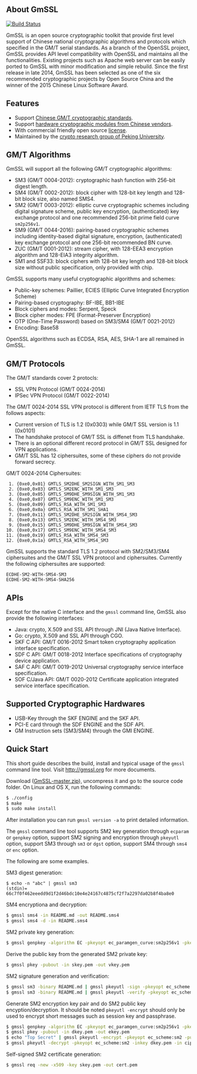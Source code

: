 ## About GmSSL

[![Build Status](https://travis-ci.org/guanzhi/GmSSL.svg?branch=master)](https://travis-ci.org/guanzhi/GmSSL)

GmSSL is an open source cryptographic toolkit that provide first level support of Chinese national cryptographic algorithms and protocols which specified in the GM/T serial standards. As a branch of the OpenSSL project, GmSSL provides API level compatibility with OpenSSL and maintains all the functionalities. Existing projects such as Apache web server can be easily ported to GmSSL with minor modification and simple rebuild. Since the first release in late 2014, GmSSL has been selected as one of the six recommended cryptographic projects by Open Source China and the winner of the 2015 Chinese Linux Software Award.

## Features

 - Support [Chinese GM/T cryptographic standards](http://gmssl.org/docs/standards.html).
 - Support [hardware cryptographic modules from Chinese vendors](http://www.sca.gov.cn/sca/zxfw/cpxx.shtml).
 - With commercial friendly open source [license](http://gmssl.org/docs/licenses.html).
 - Maintained by the [crypto research group of Peking University](http://infosec.pku.edu.cn).

## GM/T Algorithms

GmSSL will support all the following GM/T cryptographic algorithms:

 - SM3 (GM/T 0004-2012): cryptographic hash function with 256-bit digest length.
 - SM4 (GM/T 0002-2012): block cipher with 128-bit key length and 128-bit block size, also named SMS4.
 - SM2 (GM/T 0003-2012): elliptic curve cryptographic schemes including digital signature scheme, public key encryption, (authenticated) key exchange protocol and one recommended 256-bit prime field curve `sm2p256v1`.
 - SM9 (GM/T 0044-2016): pairing-based cryptographic schemes including identity-based digital signature, encryption, (authenticated) key exchange protocol and one 256-bit recommended BN curve.
 - ZUC (GM/T 0001-2012): stream cipher, with 128-EEA3 encryption algorithm and 128-EIA3 integrity algorithm.
 - SM1 and SSF33: block ciphers with 128-bit key length and 128-bit block size without public specification, only provided with chip.

GmSSL supports many useful cryptographic algorithms and schemes:

 - Public-key schemes: Paillier, ECIES (Elliptic Curve Integrated Encryption Scheme)
 - Pairing-based cryptography: BF-IBE, BB1-IBE
 - Block ciphers and modes: Serpent, Speck
 - Block cipher modes: FPE (Format-Preserver Encryption)
 - OTP (One-Time Password) based on SM3/SM4 (GM/T 0021-2012)
 - Encoding: Base58

OpenSSL algorithms such as ECDSA, RSA, AES, SHA-1 are all remained in GmSSL.

## GM/T Protocols


The GM/T standards cover 2 protocls:

 - SSL VPN Protocol  (GM/T 0024-2014)
 - IPSec VPN Protocol (GM/T 0022-2014)

The GM/T 0024-2014 SSL VPN protocol is different from IETF TLS from the follows aspects:

 - Current version of TLS is 1.2 (0x0303) while GM/T SSL version is 1.1 (0x0101)
 - The handshake protocol of GM/T SSL is diffenet from TLS handshake.
 - There is an optional different record protocol in GM/T SSL designed for VPN applications.
 - GM/T SSL has 12 ciphersuites, some of these ciphers do not provide forward secrecy.

GM/T 0024-2014 Ciphersuites:

```
 1. {0xe0,0x01} GMTLS_SM2DHE_SM2SIGN_WITH_SM1_SM3
 2. {0xe0,0x03} GMTLS_SM2ENC_WITH_SM1_SM3
 3. {0xe0,0x05} GMTLS_SM9DHE_SM9SIGN_WITH_SM1_SM3
 4. {0xe0,0x07} GMTLS_SM9ENC_WITH_SM1_SM3
 5. {0xe0,0x09} GMTLS_RSA_WITH_SM1_SM3
 6. {0xe0,0x0a} GMTLS_RSA_WITH_SM1_SHA1
 7. {0xe0,0x11} GMTLS_SM2DHE_SM2SIGN_WITH_SMS4_SM3
 8. {0xe0,0x13} GMTLS_SM2ENC_WITH_SMS4_SM3
 9. {0xe0,0x15} GMTLS_SM9DHE_SM9SIGN_WITH_SMS4_SM3
10. {0xe0,0x17} GMTLS_SM9ENC_WITH_SMS4_SM3
11. {0xe0,0x19} GMTLS_RSA_WITH_SMS4_SM3
12. {0xe0,0x1a} GMTLS_RSA_WITH_SMS4_SM3
```

GmSSL supports the standard TLS 1.2 protocol with SM2/SM3/SM4 ciphersuites and the GM/T SSL VPN protocol and ciphersuites. Currently the following ciphersuites are supported:

```
ECDHE-SM2-WITH-SMS4-SM3
ECDHE-SM2-WITH-SMS4-SHA256
```

## APIs

Except for the native C interface and the `gmssl` command line, GmSSL also provide the following interfaces:

 - Java: crypto, X.509 and SSL API through JNI (Java Native Interface).
 - Go: crypto, X.509 and SSL API through CGO.
 - SKF C API: GM/T 0016-2012 Smart token cryptography application interface specification.
 - SDF C API: GM/T 0018-2012 Interface specifications of cryptography device application.
 - SAF C API: GM/T 0019-2012 Universal cryptography service interface specification.
 - SOF C/Java API: GM/T 0020-2012 Certificate application integrated service interface specification.

## Supported Cryptographic Hardwares

 - USB-Key through the SKF ENGINE and the SKF API.
 - PCI-E card through the SDF ENGINE and the SDF API.
 - GM Instruction sets (SM3/SM4) through the GMI ENGINE.

## Quick Start

This short guide describes the build, install and typical usage of the `gmssl` command line tool. Visit http://gmssl.org for more documents.

Download ([GmSSL-master.zip](https://github.com/guanzhi/GmSSL/archive/master.zip)), uncompress it and go to the source code folder. On Linux and OS X, run the following commands:

 ```sh
 $ ./config
 $ make
 $ sudo make install
 ```
 
After installation you can run `gmssl version -a` to print detailed information.

The `gmssl` command line tool supports SM2 key generation through `ecparam` or `genpkey` option, support SM2 signing and encryption through `pkeyutl` option, support SM3 through `sm3` or `dgst` option, support SM4 through `sms4` or `enc` option.

The following are some examples.

SM3 digest generation:

```
$ echo -n "abc" | gmssl sm3
(stdin)= 66c7f0f462eeedd9d1f2d46bdc10e4e24167c4875cf2f7a2297da02b8f4ba8e0
```

SM4 encryptiona and decryption:

```sh
$ gmssl sms4 -in README.md -out README.sms4
$ gmssl sms4 -d -in README.sms4
```

SM2 private key generation:

```sh
$ gmssl genpkey -algorithm EC -pkeyopt ec_paramgen_curve:sm2p256v1 -pkeyopt ec_param_enc:named_curve -out skey.pem
```

Derive the public key from the generated SM2 private key:

```sh
$ gmssl pkey -pubout -in skey.pem -out vkey.pem
```

SM2 signature generation and verification:

```sh
$ gmssl sm3 -binary README.md | gmssl pkeyutl -sign -pkeyopt ec_scheme:sm2 -inkey skey.pem -out README.md.sig
$ gmssl sm3 -binary README.md | gmssl pkeyutl -verify -pkeyopt ec_scheme:sm2 -pubin -inkey vkey.pem -sigfile README.md.sig
```

Generate SM2 encryption key pair and do SM2 public key encyption/decryption. It should be noted `pkeyutl -encrypt` should only be used to encrypt short messages such as session key and passphrase.

```sh
$ gmssl genpkey -algorithm EC -pkeyopt ec_paramgen_curve:sm2p256v1 -pkeyopt ec_param_enc:named_curve -out dkey.pem
$ gmssl pkey -pubout -in dkey.pem -out ekey.pem
$ echo "Top Secret" | gmssl pkeyutl -encrypt -pkeyopt ec_scheme:sm2 -pubin -inkey ekey.pem -out ciphertext.sm2
$ gmssl pkeyutl -decrypt -pkeyopt ec_scheme:sm2 -inkey dkey.pem -in ciphertext.sm2
```

Self-signed SM2 certificate generation:

```sh
$ gmssl req -new -x509 -key skey.pem -out cert.pem
```

